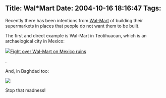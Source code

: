 Title: Wal*Mart
Date: 2004-10-16 18:16:47
Tags: 
---
<p>Recently there has been intentions from <a href="http://web.archive.org/web/20041018111240/http://www.wal-mart.com/">Wal-Mart</a> of building their supermarkets in places that people do not want them to be built.

The first and direct example is Wal-Mart in Teotihuacan, which is an archaelogical city in Mexico:

</p>
<img src="http://web.archive.org/web/20041018111240/http://www.damog.net/files/teotihuacan.jpg"/><a href="http://web.archive.org/web/20041018111240/http://www.cnn.com/2004/WORLD/americas/09/11/mexico.walmart.reut/">Fight over Wal-Mart on Mexico ruins</a><p>.

And, in Baghdad too:

</p>
<img src="http://web.archive.org/web/20041018111240/http://www.damog.net/files/walmart.jpg"/><p>

Stop that madness! </p>

